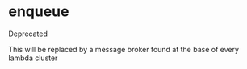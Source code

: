 # enqueue

Deprecated

This will be replaced by a message broker found at the base of every lambda cluster
